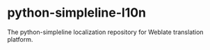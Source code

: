 # python-simpleline-l10n
The python-simpleline localization repository for Weblate translation platform.
